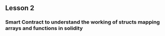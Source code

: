 ## Lesson 2
### Smart Contract to understand the working of structs mapping arrays and functions in solidity
